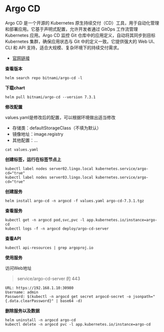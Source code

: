 # Argo CD

Argo CD 是一个开源的 Kubernetes 原生持续交付（CD）工具，用于自动化管理和部署应用。它基于声明式配置，允许开发者通过 GitOps 工作流管理 Kubernetes 应用。Argo CD 监控 Git 仓库中的应用定义，自动将其同步到目标 Kubernetes 集群，确保应用状态与 Git 中的定义一致。它提供强大的 Web UI、CLI 和 API 支持，适合大规模、复杂环境下的持续交付需求。

- [官网链接](https://argo-cd.readthedocs.io/)



**查看版本**

```
helm search repo bitnami/argo-cd -l
```

**下载chart**

```
helm pull bitnami/argo-cd --version 7.3.1
```

**修改配置**

values.yaml是修改后的配置，可以根据环境做出适当修改

- 存储类：defaultStorageClass（不填为默认）
- 镜像地址：image.registry
- 其他配置：...

```
cat values.yaml
```

**创建标签，运行在标签节点上**

```
kubectl label nodes server02.lingo.local kubernetes.service/argo-cd="true"
kubectl label nodes server03.lingo.local kubernetes.service/argo-cd="true"
```

**创建服务**

```
helm install argo-cd -n argocd -f values.yaml argo-cd-7.3.1.tgz
```

**查看服务**

```
kubectl get -n argocd pod,svc,pvc -l app.kubernetes.io/instance=argo-cd
kubectl logs -f -n argocd deploy/argo-cd-server
```

**查看API**

```
kubectl api-resources | grep argoproj.io
```

**使用服务**

访问Web地址

> service/argo-cd-server 的 443

```
URL: https://192.168.1.10:30980
Username: admin
Password: $(kubectl -n argocd get secret argocd-secret -o jsonpath="{.data.clearPassword}" | base64 -d)
```

**删除服务以及数据**

```
helm uninstall -n argocd argo-cd
kubectl delete -n argocd pvc -l app.kubernetes.io/instance=argo-cd
```

